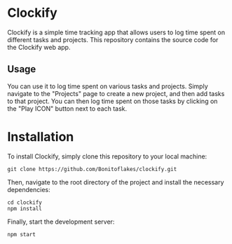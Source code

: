 # Clockify
Clockify is a simple time tracking app that allows users to log time spent on different tasks and projects. This repository contains the source code for the Clockify web app.

## Usage
You can use it to log time spent on various tasks and projects. Simply navigate to the "Projects" page to create a new project, and then add tasks to that project. You can then log time spent on those tasks by clicking on the "Play ICON" button next to each task.

# Installation
To install Clockify, simply clone this repository to your local machine:

```
git clone https://github.com/Bonitoflakes/clockify.git
```

Then, navigate to the root directory of the project and install the necessary dependencies:

```
cd clockify
npm install
 ```

Finally, start the development server:
```
npm start
 ```


